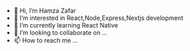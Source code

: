 - 👋 Hi, I’m Hamza Zafar
- 👀 I’m interested in React,Node,Express,Nextjs development    
- 🌱 I’m currently learning React Native
- 💞️ I’m looking to collaborate on ...
- 📫 How to reach me ...

<!---
hamzaz9912/hamzaz9912 is a ✨ special ✨ repository because its `README.md` (this file) appears on your GitHub profile.
You can click the Preview link to take a look at your changes.
--->
